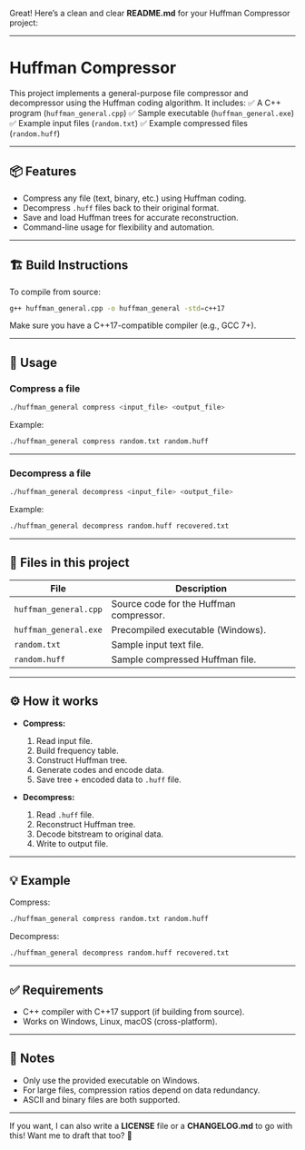 Great! Here’s a clean and clear **README.md** for your Huffman Compressor project:

---

# Huffman Compressor

This project implements a general-purpose file compressor and decompressor using the Huffman coding algorithm.
It includes:
✅ A C++ program (`huffman_general.cpp`)
✅ Sample executable (`huffman_general.exe`)
✅ Example input files (`random.txt`)
✅ Example compressed files (`random.huff`)

---

## 📦 Features

* Compress any file (text, binary, etc.) using Huffman coding.
* Decompress `.huff` files back to their original format.
* Save and load Huffman trees for accurate reconstruction.
* Command-line usage for flexibility and automation.

---

## 🏗️ Build Instructions

To compile from source:

```bash
g++ huffman_general.cpp -o huffman_general -std=c++17
```

Make sure you have a C++17-compatible compiler (e.g., GCC 7+).

---

## 🚀 Usage

### Compress a file

```bash
./huffman_general compress <input_file> <output_file>
```

Example:

```bash
./huffman_general compress random.txt random.huff
```

---

### Decompress a file

```bash
./huffman_general decompress <input_file> <output_file>
```

Example:

```bash
./huffman_general decompress random.huff recovered.txt
```

---

## 📁 Files in this project

| File                  | Description                             |
| --------------------- | --------------------------------------- |
| `huffman_general.cpp` | Source code for the Huffman compressor. |
| `huffman_general.exe` | Precompiled executable (Windows).       |
| `random.txt`          | Sample input text file.                 |
| `random.huff`         | Sample compressed Huffman file.         |

---

## ⚙ How it works

* **Compress:**

  1. Read input file.
  2. Build frequency table.
  3. Construct Huffman tree.
  4. Generate codes and encode data.
  5. Save tree + encoded data to `.huff` file.

* **Decompress:**

  1. Read `.huff` file.
  2. Reconstruct Huffman tree.
  3. Decode bitstream to original data.
  4. Write to output file.

---

## 💡 Example

Compress:

```bash
./huffman_general compress random.txt random.huff
```

Decompress:

```bash
./huffman_general decompress random.huff recovered.txt
```

---

## ✅ Requirements

* C++ compiler with C++17 support (if building from source).
* Works on Windows, Linux, macOS (cross-platform).

---

## 📝 Notes

* Only use the provided executable on Windows.
* For large files, compression ratios depend on data redundancy.
* ASCII and binary files are both supported.

---

If you want, I can also write a **LICENSE** file or a **CHANGELOG.md** to go with this! Want me to draft that too? 🌟
